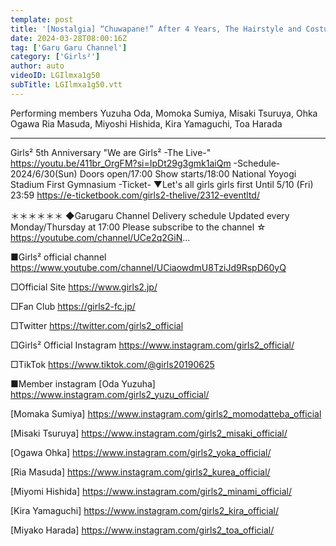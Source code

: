 ```yaml
---
template: post
title: '[Nostalgia] “Chuwapane!” After 4 Years, The Hairstyle and Costume are the Same! Chuwapane as an Adult!'
date: 2024-03-28T08:00:16Z
tag: ['Garu Garu Channel']
category: ['Girls²']
author: auto 
videoID: LGIlmxa1g50
subTitle: LGIlmxa1g50.vtt
---
```

Performing members
Yuzuha Oda, Momoka Sumiya, Misaki Tsuruya, Ohka Ogawa
Ria Masuda, Miyoshi Hishida, Kira Yamaguchi, Toa Harada
-------------------------------------------------- ----------------------
Girls² 5th Anniversary
"We are Girls² -The Live-"
https://youtu.be/411br_OrgFM?si=IpDt29g3gmk1aiQm
-Schedule-
2024/6/30(Sun)
Doors open/17:00 Show starts/18:00
National Yoyogi Stadium First Gymnasium
-Ticket-
▼Let's all girls girls first
Until 5/10 (Fri) 23:59
https://e-ticketbook.com/girls2-thelive/2312-eventltd/

＊＊＊＊＊＊
◆Garugaru Channel
Delivery schedule
Updated every Monday/Thursday at 17:00
Please subscribe to the channel ☆
https://youtube.com/channel/UCe2q2GiN...

■Girls² official channel
https://www.youtube.com/channel/UCiaowdmU8TziJd9RspD60yQ

□Official Site
https://www.girls2.jp/

□Fan Club
https://girls2-fc.jp/

□Twitter
https://twitter.com/girls2_official

□Girls² Official Instagram
https://www.instagram.com/girls2_official/

□TikTok
https://www.tiktok.com/@girls20190625

■Member instagram
[Oda Yuzuha]
https://www.instagram.com/girls2_yuzu_official/

[Momaka Sumiya]
https://www.instagram.com/girls2_momodatteba_official

[Misaki Tsuruya]
https://www.instagram.com/girls2_misaki_official/

[Ogawa Ohka]
https://www.instagram.com/girls2_yoka_official/

[Ria Masuda]
https://www.instagram.com/girls2_kurea_official/

[Miyomi Hishida]
https://www.instagram.com/girls2_minami_official/

[Kira Yamaguchi]
https://www.instagram.com/girls2_kira_official/

[Miyako Harada]
https://www.instagram.com/girls2_toa_official/
